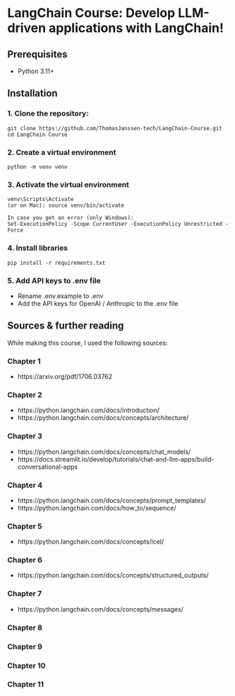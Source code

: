 <h1>LangChain Course: Develop LLM-driven applications with LangChain!</h1>

<h2>Prerequisites</h2>
<ul>
  <li>Python 3.11+</li>
</ul>

<h2>Installation</h2>
<h3>1. Clone the repository:</h3>

```
git clone https://github.com/ThomasJanssen-tech/LangChain-Course.git
cd LangChain Course
```

<h3>2. Create a virtual environment</h3>

```
python -m venv venv
```

<h3>3. Activate the virtual environment</h3>

```
venv\Scripts\Activate
(or on Mac): source venv/bin/activate

In case you get an error (only Windows):
Set-ExecutionPolicy -Scope CurrentUser -ExecutionPolicy Unrestricted -Force
```

<h3>4. Install libraries</h3>

```
pip install -r requirements.txt
```

<h3>5. Add API keys to .env file</h3>

- Rename .env.example to .env
- Add the API keys for OpenAI / Anthropic to the .env file

<h2>Sources & further reading</h2>

While making this course, I used the following sources:

<h3>Chapter 1</h3>

<ul>
<li>https://arxiv.org/pdf/1706.03762</li>
</ul>

<h3>Chapter 2</h3>

<ul>

<li>https://python.langchain.com/docs/introduction/</li>
<li>https://python.langchain.com/docs/concepts/architecture/</li>
</ul>

<h3>Chapter 3</h3>

<ul>
<li>https://python.langchain.com/docs/concepts/chat_models/</li>
<li>https://docs.streamlit.io/develop/tutorials/chat-and-llm-apps/build-conversational-apps</li>
</ul>

<h3>Chapter 4</h3>

<ul>
<li>https://python.langchain.com/docs/concepts/prompt_templates/</li>
<li>https://python.langchain.com/docs/how_to/sequence/</li>
</ul>

<h3>Chapter 5</h3>

<ul>
<li>https://python.langchain.com/docs/concepts/lcel/</li>

</ul>

<h3>Chapter 6</h3>

<ul>
<li>https://python.langchain.com/docs/concepts/structured_outputs/</li>

</ul>

<h3>Chapter 7</h3>

<ul>
<li>https://python.langchain.com/docs/concepts/messages/</li>
</ul>

<h3>Chapter 8</h3>

<h3>Chapter 9</h3>

<h3>Chapter 10</h3>

<h3>Chapter 11</h3>
